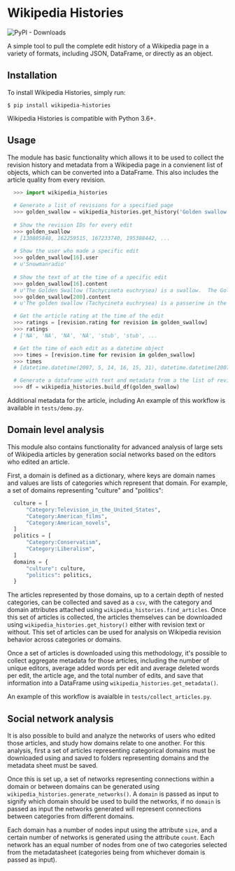 # Wikipedia Histories
![PyPI - Downloads](https://img.shields.io/pypi/dw/wikipedia-histories)


A simple tool to pull the complete edit history of a Wikipedia page in a variety of formats, including JSON, DataFrame, or directly as an object.


## Installation

To install Wikipedia Histories, simply run:

```
$ pip install wikipedia-histories
```

Wikipedia Histories is compatible with Python 3.6+.


## Usage
The module has basic functionality which allows it to be used to collect the revision history and metadata from a Wikipedia page in a convienent list of objects, which can be converted into a DataFrame. This also includes the article quality from every revision.

```python
  >>> import wikipedia_histories
  
  # Generate a list of revisions for a specified page
  >>> golden_swallow = wikipedia_histories.get_history('Golden swallow')
  
  # Show the revision IDs for every edit
  >>> golden_swallow
  # [130805848, 162259515, 167233740, 195388442, ...
  
  # Show the user who made a specific edit
  >>> golden_swallow[16].user
  # u'Snowmanradio'
  
  # Show the text of at the time of a specific edit
  >>> golden_swallow[16].content
  # u'The Golden Swallow (Tachycineta euchrysea) is a swallow.  The Golden Swallow formerly'...
  >>> golden_swallow[200].content
  # u'The golden swallow (Tachycineta euchrysea) is a passerine in the swallow family'...

  # Get the article rating at the time of the edit
  >>> ratings = [revision.rating for revision in golden_swallow]
  >>> ratings
  # ['NA', 'NA', 'NA', 'NA', 'stub', 'stub', ...

  # Get the time of each edit as a datetime object
  >>> times = [revision.time for revision in golden_swallow]
  >>> times
  # [datetime.datetime(2007, 5, 14, 16, 15, 31), datetime.datetime(2007, 10, 4, 15, 36, 29), ...

  # Generate a dataframe with text and metadata from a the list of revisions
  >>> df = wikipedia_histories.build_df(golden_swallow)
```

Additional metadata for the article, including 
An example of this workflow is available in `tests/demo.py`.

## Domain level analysis
This module also contains functionality for advanced analysis of large sets of Wikipedia articles by generation social networks based on the editors who edited an article. 

First, a domain is defined as a dictionary, where keys are domain names and values are lists of categories which represent that domain. For example, a set of domains representing "culture" and "politics":

```python
  culture = [
      "Category:Television_in_the_United_States",
      "Category:American_films",
      "Category:American_novels",
  ]
  politics = [
      "Category:Conservatism",
      "Category:Liberalism",
  ]
  domains = {
      "culture": culture,
      "politics": politics,
  }
```

The articles represented by those domains, up to a certain depth of nested categories, can be collected and saved as a `csv`, with the category and domain attributes attached using `wikipedia_histories.find_articles`. Once this set of articles is collected, the articles themselves can be downloaded using `wikipedia_histories.get_history()` either with revision text or without. This set of articles can be used for analysis on Wikipedia revision behavior across categories or domains. 

Once a set of articles is downloaded using this methodology, it's possible to collect aggregate metadata for those articles, including the number of unique editors, average added words per edit and average deleted words per edit, the article age, and the total number of edits, and save that information into a DataFrame using `wikipedia_histories.get_metadata()`.

An example of this workflow is avaialble in `tests/collect_articles.py`.


## Social network analysis
It is also possible to build and analyze the networks of users who edited those articles, and study how domains relate to one another. For this analysis, first a set of articles representing categorical domains must be downloaded using and saved to folders representing domains and the metadata sheet must be saved. 

Once this is set up, a set of networks representing connections within a domain or between domains can be generated using `wikipedia_histories.generate_networks()`. A `domain` is passed as input to signify which domain should be used to build the networks, if no `domain` is passed as input the networks generated will represent connections between categories from different domains. 

Each domain has a number of nodes input using the attribute `size`, and a certain number of networks is generated using the attribute `count`. Each network has an equal number of nodes from one of two categories selected from the metadatasheet (categories being from whichever domain is passed as input).



